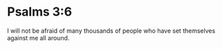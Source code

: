 # Psalms 3:6

I will not be afraid of many thousands of people who have set themselves against me all around.
